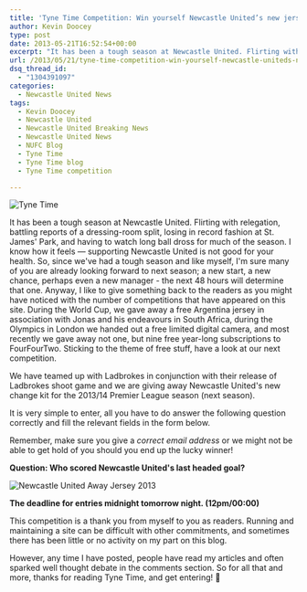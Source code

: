 ```yaml
---
title: 'Tyne Time Competition: Win yourself Newcastle United’s new jersey!'
author: Kevin Doocey
type: post
date: 2013-05-21T16:52:54+00:00
excerpt: "It has been a tough season at Newcastle United. Flirting with relegation, battling reports of a dressing-room split, losing in record fashion at St. James' Park, and having to watch long.."
url: /2013/05/21/tyne-time-competition-win-yourself-newcastle-uniteds-new-jersey/
dsq_thread_id:
  - "1304391097"
categories:
  - Newcastle United News
tags:
  - Kevin Doocey
  - Newcastle United
  - Newcastle United Breaking News
  - Newcastle United News
  - NUFC Blog
  - Tyne Time
  - Tyne Time blog
  - Tyne Time competition

---
```

![Tyne Time](https://www.tynetime.com/wp-content/uploads/2013/04/St-James-Park-NUFC.jpg "Competition - Tyne Time are giving away free stuff yet again!")

It has been a tough season at Newcastle United. Flirting with relegation, battling reports of a dressing-room split, losing in record fashion at St. James' Park, and having to watch long ball dross for much of the season. I know how it feels — supporting Newcastle United is not good for your health. So, since we've had a tough season and like myself, I'm sure many of you are already looking forward to next season; a new start, a new chance, perhaps even a new manager - the next 48 hours will determine that one. Anyway, I like to give something back to the readers as you might have noticed with the number of competitions that have appeared on this site. During the World Cup, we gave away a free Argentina jersey in association with Jonas and his endeavours in South Africa, during the Olympics in  London we handed out a free limited digital camera, and most recently we gave away not one, but nine free year-long subscriptions to FourFourTwo. Sticking to the theme of free stuff, have a look at our next competition.

We have teamed up with Ladbrokes in conjunction with their release of Ladbrokes shoot game and we are giving away Newcastle United's new change kit for the 2013/14 Premier League season (next season).

It is very simple to enter, all you have to do answer the following question correctly and fill the relevant fields in the form below.

Remember, make sure you give a _correct email address_ or we might not be able to get hold of you should you end up the lucky winner!

**Question: Who scored Newcastle United's last headed goal?**

![Newcastle United Away Jersey 2013](https://www.tynetime.com/wp-content/uploads/2013/05/Newcastle-United-Jersey-2013.jpg "This is the jersey the winner will receive. Brand new, untouched, in your size, delivered to your door - we like to things right at Tyne Time.")

**The deadline for entries midnight tomorrow night. (12pm/00:00)**

This competition is a thank you from myself to you as readers. Running and maintaining a site can be difficult with other commitments, and sometimes there has been little or no activity on my part on this blog.

However, any time I have posted, people have read my articles and often sparked well thought debate in the comments section. So for all that and more, thanks for reading Tyne Time, and get entering! 🙂
